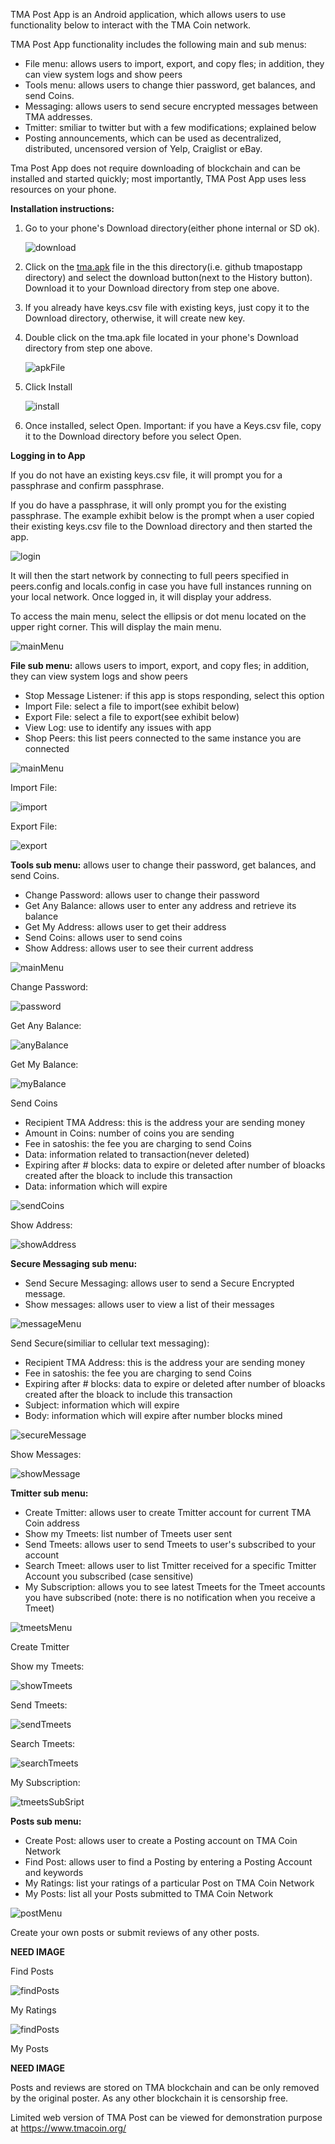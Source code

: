 TMA Post App is an Android application, which allows users to use functionality below to interact with the TMA Coin network.

TMA Post App functionality includes the following main and sub menus:

* File menu: allows users to import, export, and copy fles; in addition, they can view system logs and show peers 
* Tools menu: allows users to change thier password, get balances, and send Coins.
* Messaging: allows users to send secure encrypted messages between TMA addresses.
* Tmitter: smiliar to twitter but with a few modifications; explained below
* Posting announcements,  which can be used as decentralized, distributed, uncensored version of Yelp, Craiglist or eBay.

Tma Post App does not require downloading of blockchain and can be installed and started quickly; most importantly, TMA Post App uses less resources on your phone. 

<b>Installation instructions:</b>

1. Go to your phone's Download directory(either phone internal or SD ok). 

   ![download](app/images/android1.png)
   

2. Click on the  <a href="tma.apk" tagret="_blank" download="tma.apk">tma.apk</a> file in the this directory(i.e. github tmapostapp directory) and select the download button(next to the History button). Download it to your Download directory from step one above.


3. If you already have keys.csv file with existing keys, just copy it to the Download directory, otherwise, it will create new key. 
4. Double click on the tma.apk file located in your phone's Download directory from step one above. 

   ![apkFile](app/images/android2.png)

5. Click Install

   ![install](app/images/android3.png)

6. Once installed, select Open. Important: if you have a Keys.csv file, copy it to the Download directory before you select Open.

<b>Logging in to App</b>

If you do not have an existing keys.csv file, it will prompt  you for a passphrase and confirm passphrase.

If you do have a passphrase, it will only prompt you for the existing passphrase. The example exhibit below is the prompt when a user  copied their existing keys.csv file to the Download directory and then started the app.

  ![login](app/images/android4.png)

It will then the start network by connecting to full peers specified in peers.config and locals.config in case you have full instances running on your local network. Once logged in, it will display your address.

To access the main menu, select the ellipsis or dot menu located on the upper right corner. This will display the main menu.

  ![mainMenu](app/images/android5.png)



<b>File sub menu:</b> allows users to import, export, and copy fles; in addition, they can view system logs and show peers
* Stop Message Listener: if this app is stops responding, select this option
* Import File: select a file to import(see exhibit below)
* Export File: select a file to export(see exhibit below)
* View Log: use to identify any issues with app
* Shop Peers: this list peers connected to the same instance you are connected
    
![mainMenu](app/images/android8.png)

 Import File:
 
 ![import](app/images/android6.png)


 Export File:
 
 ![export](app/images/android7.png)
 


<b>Tools sub menu:</b> allows user to change their password, get balances, and send Coins.
* Change Password: allows user to change their password
* Get Any Balance: allows user to enter any address and retrieve its balance
* Get My Address: allows user to get their address 
* Send Coins: allows user to send coins
* Show Address: allows user to see their current address

![mainMenu](app/images/android9.png)

 Change Password:
 
 ![password](app/images/android10.png)
 
 Get Any Balance:
 
 ![anyBalance](app/images/android11.png)
 
 Get My Balance:
 
 ![myBalance](app/images/android12.png)
 
 
 Send Coins
* Recipient TMA Address: this is the address your are sending money 
* Amount in Coins: number of coins you are sending
* Fee in satoshis: the fee you are charging to send Coins
* Data: information related to transaction(never deleted)
* Expiring after # blocks: data to expire or deleted after number of bloacks created after the bloack to include this transaction
* Data: information which will expire

 ![sendCoins](app/images/android13.png)

Show Address:

![showAddress](app/images/android14.png)



<b>Secure Messaging sub menu:</b>
* Send Secure Messaging: allows user to send a Secure Encrypted message.
* Show messages: allows user to view a list of their messages

![messageMenu](app/images/android15.png)

Send Secure(similiar to cellular text messaging):
* Recipient TMA Address: this is the address your are sending money 
* Fee in satoshis: the fee you are charging to send Coins
* Expiring after # blocks: data to expire or deleted after number of bloacks created after the bloack to include this transaction
* Subject: information which will expire
* Body: information which will expire after number blocks mined

![secureMessage](app/images/android16.png)

Show Messages:

![showMessage](app/images/android17.png)

<b>Tmitter sub menu:</b>
* Create Tmitter: allows user to create Tmitter account for current TMA Coin address
* Show my Tmeets: list number of Tmeets user sent            
* Send Tmeets: allows user to send Tmeets to user's subscribed to your account
* Search Tmeet: allows user to list Tmitter received for a specific Tmitter Account you subscribed (case sensitive)
* My Subscription: allows you to see latest Tmeets for the Tmeet accounts you have subscribed (note: there is no notification when you receive a Tmeet)

![tmeetsMenu](app/images/android18.png)


Create Tmitter


Show my Tmeets:

![showTmeets](app/images/android19.png)


Send Tmeets:

![sendTmeets](app/images/android20.png)


Search Tmeets:

![searchTmeets](app/images/android21.png)


My Subscription:

![tmeetsSubSript](app/images/android22.png)


<b>Posts sub menu:</b>
* Create Post: allows user to create a Posting account on TMA Coin Network
* Find Post: allows user to find a Posting by entering a Posting Account and keywords        
* My Ratings: list your ratings of a particular Post on TMA Coin Network
* My Posts: list all your Posts submitted to TMA Coin Network

![postMenu](app/images/android23.png)

Create your own posts or submit reviews of any other posts.

<B>NEED IMAGE</B>

Find Posts

![findPosts](app/images/android24.png)

My Ratings

![findPosts](app/images/android25.png)

My Posts

<B>NEED IMAGE</B>






Posts and reviews are stored on TMA blockchain and can be only removed by the original poster. As any other blockchain it is censorship free.

Limited web version of TMA Post can be viewed for demonstration purpose at https://www.tmacoin.org/

